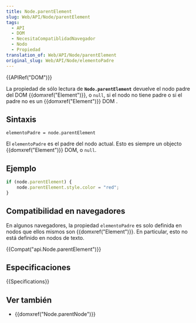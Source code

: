 ```yaml
---
title: Node.parentElement
slug: Web/API/Node/parentElement
tags:
  - API
  - DOM
  - NecesitaCompatiblidadNavegador
  - Nodo
  - Propiedad
translation_of: Web/API/Node/parentElement
original_slug: Web/API/Node/elementoPadre
---
```


{{APIRef("DOM")}}

La propiedad de sólo lectura de **`Nodo.parentElement`** devuelve el nodo padre del DOM {{domxref("Element")}}, o `null`, si el nodo no tiene padre o si el padre no es un {{domxref("Element")}} DOM .

## Sintaxis

```
elementoPadre = node.parentElement
```

El `elementoPadre` es el padre del nodo actual. Esto es siempre un objecto {{domxref("Element")}} DOM, o `null`.

## Ejemplo

```js
if (node.parentElement) {
    node.parentElement.style.color = "red";
}
```

## Compatibilidad en navegadores

En algunos navegadores, la propiedad `elementoPadre` es solo definida en nodos que ellos mismos son {{domxref("Element")}}. En particular, esto no está definido en nodos de texto.

{{Compat("api.Node.parentElement")}}

## Especificaciones

{{Specifications}}

## Ver también

- {{domxref("Node.parentNode")}}
